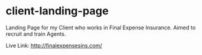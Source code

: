 # client-landing-page
Landing Page for my Client who works in Final Expense Insurance. Aimed to recruit and train Agents. 

Live Link: http://finalexpensesins.com/
